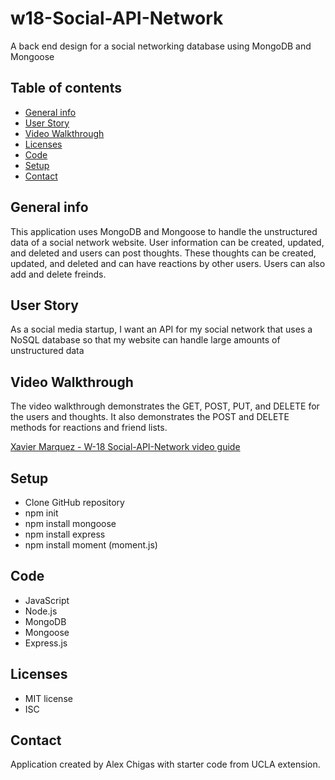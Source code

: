 # w18-Social-API-Network

A back end design for a social networking database using MongoDB and Mongoose

## Table of contents

- [General info](#general-info)
- [User Story](#user_story)
- [Video Walkthrough](#video_walkthrough)
- [Licenses](#licenses)
- [Code](#code)
- [Setup](#setup)
- [Contact](#contact)

## General info

This application uses MongoDB and Mongoose to handle the unstructured data of a social network website. User information can be created, updated, and deleted and users can post thoughts. These thoughts can be created, updated, and deleted and can have reactions by other users. Users can also add and delete freinds.

## User Story

As a social media startup, I want an API for my social network that uses a NoSQL database so that my website can handle large amounts of unstructured data

## Video Walkthrough

The video walkthrough demonstrates the GET, POST, PUT, and DELETE for the users and thoughts. It also demonstrates the POST and DELETE methods for reactions and friend lists.

[Xavier Marquez - W-18 Social-API-Network video guide](https://drive.google.com/file/d/1EhbUQCmojek6qhzs2KNiMtpV-aeTqNUV/view?usp=sharing)

## Setup

- Clone GitHub repository
- npm init
- npm install mongoose
- npm install express
- npm install moment (moment.js)

## Code

- JavaScript
- Node.js
- MongoDB
- Mongoose
- Express.js

## Licenses

- MIT license
- ISC

## Contact

Application created by Alex Chigas with starter code from UCLA extension.
